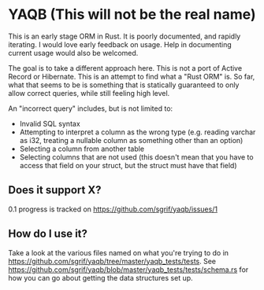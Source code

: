 YAQB (This will not be the real name)
=====================================

This is an early stage ORM in Rust. It is poorly documented, and rapidly
iterating. I would love early feedback on usage. Help in documenting current
usage would also be welcomed.

The goal is to take a different approach here. This is not a port of Active
Record or Hibernate. This is an attempt to find what a "Rust ORM" is. So far,
what that seems to be is something that is statically guaranteed to only allow
correct queries, while still feeling high level.

An "incorrect query" includes, but is not limited to:

- Invalid SQL syntax
- Attempting to interpret a column as the wrong type (e.g. reading varchar as
  i32, treating a nullable column as something other than an option)
- Selecting a column from another table
- Selecting columns that are not used (this doesn't mean that you have to access
  that field on your struct, but the struct must have that field)

Does it support X?
------------------

0.1 progress is tracked on https://github.com/sgrif/yaqb/issues/1

How do I use it?
----------------

Take a look at the various files named on what you're trying to do in
https://github.com/sgrif/yaqb/tree/master/yaqb_tests/tests. See
https://github.com/sgrif/yaqb/blob/master/yaqb_tests/tests/schema.rs for how
you can go about getting the data structures set up.
